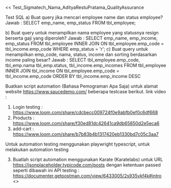 << Test_Sigmatech_Nama_AdityaRestuPratama_QualityAssurance

Test SQL
a) Buat query jika mencari employee name dan status employee?
   Jawab : 
   SELECT emp_name, emp_status FROM tbl_employee;
   
b) Buat query untuk menampilkan nama employee yang statusnya resign berserta gaji yang diperoleh?
   Jawab :
   SELECT emp_name, emp_income, emp_status FROM tbl_employee
   INNER JOIN ON tbl_employee.emp_code = tbl_income.emp_code
   WHERE emp_status = 'r';
c) Buat query untuk menampilkan emp_code, nama, status, income dan sorting berdasarkan income
paling besar?
   Jawab :
   SELECT tbl_employee.emp_code, tbl_emp.nama tbl_emp.status, tbl_income.emp_incomes
   FROM tbl_employee 
   INNER JOIN tbl_income ON tbl_employee.emp_code = tbl_income.emp_code 
   ORDER BY tbl_income.emp_income DESC
   

Buatkan script automation (Bahasa Pemograman Apa Saja) untuk alamat website
https://www.saucedemo.com/ beberapa testcase berikut.
link video :
1) Login testing : https://www.loom.com/share/cdcbecc009724f0e9abfb0ef0c6df668
2) Products : https://www.loom.com/share/f30ed81dc42641ca9db65850d2e5eca6
3) add-cart : https://www.loom.com/share/b7b83b4b1317420eb1330bd7c05c3aa7

Untuk automation testing menggunakan playwright typescript, untuk melakukan automation testing

3) Buatlah script automation menggunakan Karate (Karatelabs) untuk URL
https://jsonplaceholder.typicode.com/posts dengan ketentuan passed seperti dibawah ini
API testing : https://documenter.getpostman.com/view/6433005/2s935vkf4k#intro <<report html>>
